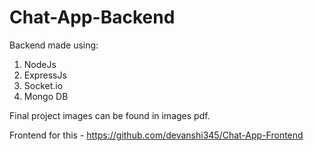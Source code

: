 # Chat-App-Backend

Backend made using: 
1. NodeJs
2. ExpressJs
3. Socket.io
4. Mongo DB

Final project images can be found in images pdf.

Frontend for this - https://github.com/devanshi345/Chat-App-Frontend
